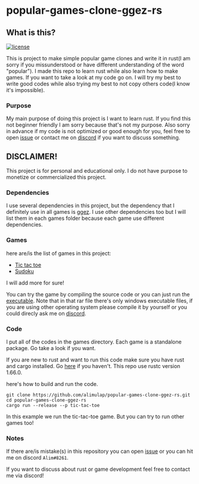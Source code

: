# popular-games-clone-ggez-rs

## What is this?

[![license](https://img.shields.io/badge/license-MIT-blue.svg)](https://github.com/alimulap/popular-games-clone-ggez-rs/blob/main/LICENSE)

This is project to make simple popular game clones and write it in rust(I am sorry if you missunderstood or have different understanding of the word "popular"). I made this repo to learn rust while also learn how to make games. If you want to take a look at my code go on. I will try my best to write good codes while also trying my best to not copy others code(I know it's impossible).

### Purpose

My main purpose of doing this project is I want to learn rust. If you find this not beginner friendly I am sorry because that's not my purpose. Also sorry in advance if my code is not optimized or good enough for you, feel free to open [issue](https://github.com/alimulap/popular-games-clone-ggez-rs/issues) or contact me on [discord](https://github.com/4methyst/popular-games-clone-ggez-rs#notes) if you want to discuss something.

## DISCLAIMER!

This project is for personal and educational only. I do not have purpose to monetize or commercialized this project.

### Dependencies

I use several dependencies in this project, but the dependency that I definitely use in all games is [ggez](https://ggez.rs). I use other dependencies too but I will list them in each games folder because each game use different dependencies.

### Games

here are/is the list of games in this project:

* [Tic tac toe](https://github.com/alimulap/popular-games-clone-ggez-rs/tree/main/games/tic-tac-toe)
* [Sudoku](https://github.com/alimulap/popular-games-clone-ggez-rs/tree/main/games/sudoku)

I will add more for sure!

You can try the game by compiling the source code or you can just run the [executable](https://github.com/alimulap/popular-games-clone-ggez-rs/raw/main/executable.rar). Note that in that rar file there's only windows executable files, if you are using other operating system please compile it by yourself or you could direcly ask me on [discord](https://github.com/4methyst/popular-games-clone-ggez-rs#notes).

### Code

I put all of the codes in the games directory. Each game is a standalone package. Go take a look if you want. 

If you are new to rust and want to run this code make sure you have rust and cargo installed. Go [here](https://rustup.rs) if you haven't. This repo use rustc version 1.66.0.

here's how to build and run the code.

```
git clone https://github.com/alimulap/popular-games-clone-ggez-rs.git
cd popular-games-clone-ggez-rs
cargo run --release --p tic-tac-toe
```

In this example we run the tic-tac-toe game. But you can try to run other games too!

### Notes

If there are/is mistake(s) in this repository you can open [issue](https://github.com/alimulap/popular-games-clone-ggez-rs/issues) or you can hit me on discord `Alim#8261`. 

If you want to discuss about rust or game development feel free to contact me via discord!
